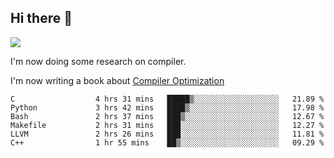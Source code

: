 


<!--
**liusy58/liusy58** is a ✨ _special_ ✨ repository because its `README.md` (this file) appears on your GitHub profile.

Here are some ideas to get you started:

- 🔭 I’m currently working on ...
- 🌱 I’m currently learning ...
- 👯 I’m looking to collaborate on ...
- 🤔 I’m looking for help with ...
- 💬 Ask me about ...
- 📫 How to reach me: ...
- 😄 Pronouns: ...
- ⚡ Fun fact: ...
-->
<!--
![](https://komarev.com/ghpvc/?username=liusy58&color=brightgreen&label=PROFILE+VIEWS)




- 🔭 I’m currently working on my .
- 📫 How to reach me:plz contact me by [email](liusy58@,ail2.sysu.edu.cn) or WeChat(LIUSIYU_58)
- 🏫 I'm an undergraduate in Sun-Yat-sen University majoring in the computer science. Expected to graduate in Spring 2021.
- 👯 I'm now interested in System such as OS, Compiler and Database. 
- 🤔 I’m looking for help with Database System.
-->

## Hi there 👋
![](https://komarev.com/ghpvc/?username=liusy58&color=brightgreen&label=PROFILE+VIEWS)



I'm now doing some research on compiler.

I'm now writing a book about [Compiler Optimization](https://github.com/liusy58/CompilerNotes/blob/master/main.pdf)


 <!--START_SECTION:waka-->

```text
C                  4 hrs 31 mins   █████▒░░░░░░░░░░░░░░░░░░░   21.89 %
Python             3 hrs 42 mins   ████▒░░░░░░░░░░░░░░░░░░░░   17.98 %
Bash               2 hrs 37 mins   ███▒░░░░░░░░░░░░░░░░░░░░░   12.67 %
Makefile           2 hrs 31 mins   ███░░░░░░░░░░░░░░░░░░░░░░   12.27 %
LLVM               2 hrs 26 mins   ███░░░░░░░░░░░░░░░░░░░░░░   11.81 %
C++                1 hr 55 mins    ██▒░░░░░░░░░░░░░░░░░░░░░░   09.29 %
```

<!--END_SECTION:waka-->
